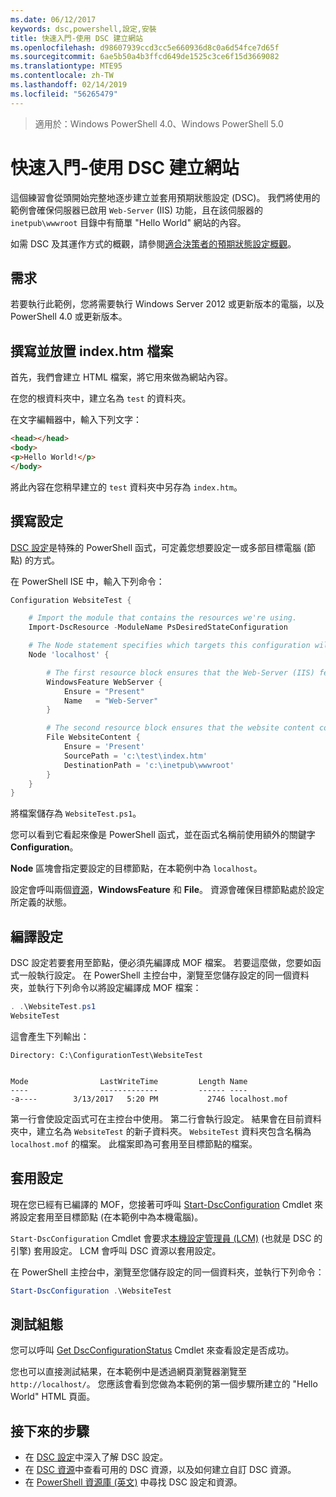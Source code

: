 ```yaml
---
ms.date: 06/12/2017
keywords: dsc,powershell,設定,安裝
title: 快速入門-使用 DSC 建立網站
ms.openlocfilehash: d98607939ccd3cc5e660936d8c0a6d54fce7d65f
ms.sourcegitcommit: 6ae5b50a4b3ffcd649de1525c3ce6f15d3669082
ms.translationtype: MTE95
ms.contentlocale: zh-TW
ms.lasthandoff: 02/14/2019
ms.locfileid: "56265479"
---
```

> 適用於：Windows PowerShell 4.0、Windows PowerShell 5.0

# <a name="quickstart---create-a-website-with-dsc"></a>快速入門-使用 DSC 建立網站

這個練習會從頭開始完整地逐步建立並套用預期狀態設定 (DSC)。
我們將使用的範例會確保伺服器已啟用 `Web-Server` (IIS) 功能，且在該伺服器的 `inetpub\wwwroot` 目錄中有簡單 "Hello World" 網站的內容。

如需 DSC 及其運作方式的概觀，請參閱[適合決策者的預期狀態設定概觀](../overview/decisionMaker.md)。

## <a name="requirements"></a>需求

若要執行此範例，您將需要執行 Windows Server 2012 或更新版本的電腦，以及 PowerShell 4.0 或更新版本。

## <a name="write-and-place-the-indexhtm-file"></a>撰寫並放置 index.htm 檔案

首先，我們會建立 HTML 檔案，將它用來做為網站內容。

在您的根資料夾中，建立名為 `test` 的資料夾。

在文字編輯器中，輸入下列文字：

```html
<head></head>
<body>
<p>Hello World!</p>
</body>
```

將此內容在您稍早建立的 `test` 資料夾中另存為 `index.htm`。

## <a name="write-the-configuration"></a>撰寫設定

[DSC 設定](../configurations/configurations.md)是特殊的 PowerShell 函式，可定義您想要設定一或多部目標電腦 (節點) 的方式。

在 PowerShell ISE 中，輸入下列命令：

```powershell
Configuration WebsiteTest {

    # Import the module that contains the resources we're using.
    Import-DscResource -ModuleName PsDesiredStateConfiguration

    # The Node statement specifies which targets this configuration will be applied to.
    Node 'localhost' {

        # The first resource block ensures that the Web-Server (IIS) feature is enabled.
        WindowsFeature WebServer {
            Ensure = "Present"
            Name   = "Web-Server"
        }

        # The second resource block ensures that the website content copied to the website root folder.
        File WebsiteContent {
            Ensure = 'Present'
            SourcePath = 'c:\test\index.htm'
            DestinationPath = 'c:\inetpub\wwwroot'
        }
    }
}
```

將檔案儲存為 `WebsiteTest.ps1`。

您可以看到它看起來像是 PowerShell 函式，並在函式名稱前使用額外的關鍵字 **Configuration**。

**Node** 區塊會指定要設定的目標節點，在本範例中為 `localhost`。

設定會呼叫兩個[資源](../resources/resources.md)，**WindowsFeature** 和 **File**。
資源會確保目標節點處於設定所定義的狀態。

## <a name="compile-the-configuration"></a>編譯設定

DSC 設定若要套用至節點，便必須先編譯成 MOF 檔案。
若要這麼做，您要如函式一般執行設定。
在 PowerShell 主控台中，瀏覽至您儲存設定的同一個資料夾，並執行下列命令以將設定編譯成 MOF 檔案：

```powershell
. .\WebsiteTest.ps1
WebsiteTest
```

這會產生下列輸出：

```
Directory: C:\ConfigurationTest\WebsiteTest


Mode                LastWriteTime         Length Name
----                -------------         ------ ----
-a----        3/13/2017   5:20 PM           2746 localhost.mof
```

第一行會使設定函式可在主控台中使用。
第二行會執行設定。
結果會在目前資料夾中，建立名為 `WebsiteTest` 的新子資料夾。
`WebsiteTest` 資料夾包含名稱為 `localhost.mof` 的檔案。
此檔案即為可套用至目標節點的檔案。

## <a name="apply-the-configuration"></a>套用設定

現在您已經有已編譯的 MOF，您接著可呼叫 [Start-DscConfiguration](/powershell/module/psdesiredstateconfiguration/start-dscconfiguration) Cmdlet 來將設定套用至目標節點 (在本範例中為本機電腦)。

`Start-DscConfiguration` Cmdlet 會要求[本機設定管理員 (LCM)](../managing-nodes/metaConfig.md) (也就是 DSC 的引擎) 套用設定。
LCM 會呼叫 DSC 資源以套用設定。

在 PowerShell 主控台中，瀏覽至您儲存設定的同一個資料夾，並執行下列命令：

```powershell
Start-DscConfiguration .\WebsiteTest
```

## <a name="test-the-configuration"></a>測試組態

您可以呼叫 [Get DscConfigurationStatus](/powershell/module/psdesiredstateconfiguration/get-dscconfigurationstatus) Cmdlet 來查看設定是否成功。

您也可以直接測試結果，在本範例中是透過網頁瀏覽器瀏覽至 `http://localhost/`。
您應該會看到您做為本範例的第一個步驟所建立的 "Hello World" HTML 頁面。

## <a name="next-steps"></a>接下來的步驟

- 在 [DSC 設定](../configurations/configurations.md)中深入了解 DSC 設定。
- 在 [DSC 資源](../resources/resources.md)中查看可用的 DSC 資源，以及如何建立自訂 DSC 資源。
- 在 [PowerShell 資源庫 (英文)](https://www.powershellgallery.com/) 中尋找 DSC 設定和資源。
